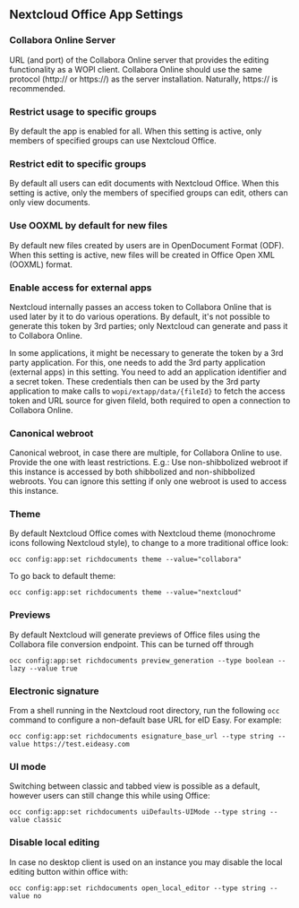 <!--
  - SPDX-FileCopyrightText: 2018 Nextcloud GmbH and Nextcloud contributors
  - SPDX-License-Identifier: AGPL-3.0-or-later
-->
## Nextcloud Office App Settings

### Collabora Online Server
URL (and port) of the Collabora Online server that provides the editing functionality as a WOPI client. Collabora Online should use the same protocol (http:// or https://) as the server installation. Naturally, https:// is recommended.

### Restrict usage to specific groups
By default the app is enabled for all. When this setting is active, only members of specified groups can use Nextcloud Office.

### Restrict edit to specific groups
By default all users can edit documents with Nextcloud Office. When this setting is active, only the members of specified groups can edit, others can only view documents.

### Use OOXML by default for new files
By default new files created by users are in OpenDocument Format (ODF). When this setting is active, new files will be created in Office Open XML (OOXML) format.

### Enable access for external apps
Nextcloud internally passes an access token to Collabora Online that is used later by it to do various operations. By default, it's not possible to generate this token by 3rd parties; only Nextcloud can generate and pass it to Collabora Online.

In some applications, it might be necessary to generate the token by a 3rd party application. For this, one needs to add the 3rd party application (external apps) in this setting. You need to add an application identifier and a secret
token. These credentials then can be used by the 3rd party application to make calls to `wopi/extapp/data/{fileId}` to fetch the access token and URL source for given fileId, both required to open a connection to Collabora Online.

### Canonical webroot
Canonical webroot, in case there are multiple, for Collabora Online to use. Provide the one with least restrictions. E.g.: Use non-shibbolized webroot if this instance is accessed by both shibbolized and non-shibbolized webroots. You can ignore this setting if only one webroot is used to access this instance.

### Theme

By default Nextcloud Office comes with Nextcloud theme (monochrome icons following Nextcloud style), to change to a more traditional office look:

	occ config:app:set richdocuments theme --value="collabora"

To go back to default theme:

	occ config:app:set richdocuments theme --value="nextcloud"

### Previews

By default Nextcloud will generate previews of Office files using the Collabora file conversion endpoint. This can be turned off through

	occ config:app:set richdocuments preview_generation --type boolean --lazy --value true

### Electronic signature
From a shell running in the Nextcloud root directory, run the following `occ`
command to configure a non-default base URL for eID Easy. For example:

	occ config:app:set richdocuments esignature_base_url --type string --value https://test.eideasy.com 

### UI mode

Switching between classic and tabbed view is possible as a default, however users can still change this while using Office:

	occ config:app:set richdocuments uiDefaults-UIMode --type string --value classic

### Disable local editing

In case no desktop client is used on an instance you may disable the local editing button within office with:

	occ config:app:set richdocuments open_local_editor --type string --value no
